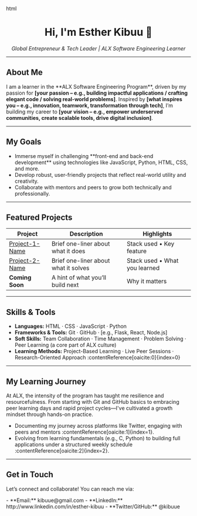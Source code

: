 html
<h1 align="center">Hi, I'm <strong>Esther Kibuu</strong> 👋</h1>
<p align="center"><em>Global Entrepreneur & Tech Leader | ALX Software Engineering Learner</em></p>

---

##  About Me  
<p>  
I am a learner in the **ALX Software Engineering Program**, driven by my passion for <strong>[your passion – e.g., building impactful applications / crafting elegant code / solving real-world problems]</strong>. Inspired by <strong>[what inspires you – e.g., innovation, teamwork, transformation through tech]</strong>, I’m building my career to <strong>[your vision – e.g., empower underserved communities, create scalable tools, drive digital inclusion]</strong>.  
</p>

---

##  My Goals  
<ul>
  <li>Immerse myself in challenging **front-end and back-end development** using technologies like JavaScript, Python, HTML, CSS, and more.</li>
  <li>Develop robust, user-friendly projects that reflect real-world utility and creativity.</li>
  <li>Collaborate with mentors and peers to grow both technically and professionally.</li>
</ul>

---

##  Featured Projects  
<div align="center">

| Project | Description | Highlights |
|---------|-------------|------------|
| [Project-1-Name](link) | Brief one-liner about what it does | Stack used • Key feature |
| [Project-2-Name](link) | Brief one-liner about what it solves | Stack used • What you learned |
| **Coming Soon** | A hint of what you’ll build next | Why it matters |

</div>

---

##  Skills & Tools  
- **Languages:** HTML · CSS · JavaScript · Python  
- **Frameworks & Tools:** Git · GitHub · [e.g., Flask, React, Node.js]  
- **Soft Skills:** Team Collaboration · Time Management · Problem Solving · Peer Learning (a core part of ALX culture)  
- **Learning Methods:** Project-Based Learning · Live Peer Sessions · Research-Oriented Approach :contentReference[oaicite:0]{index=0}

---

##  My Learning Journey  
<p>At ALX, the intensity of the program has taught me resilience and resourcefulness. From starting with Git and GitHub basics to embracing peer learning days and rapid project cycles—I've cultivated a growth mindset through hands-on practice.  
</p>  
<ul>
  <li>Documenting my journey across platforms like Twitter, engaging with peers and mentors :contentReference[oaicite:1]{index=1}.</li>
  <li>Evolving from learning fundamentals (e.g., C, Python) to building full applications under a structured weekly schedule :contentReference[oaicite:2]{index=2}.</li>
</ul>

---

##  Get in Touch  
<p>Let’s connect and collaborate! You can reach me via:</p>  
- **Email:** kibuue@gmail.com  
- **LinkedIn:** http://www.linkedin.com/in/esther-kibuu
- **Twitter/GitHub:** @kibuue  

